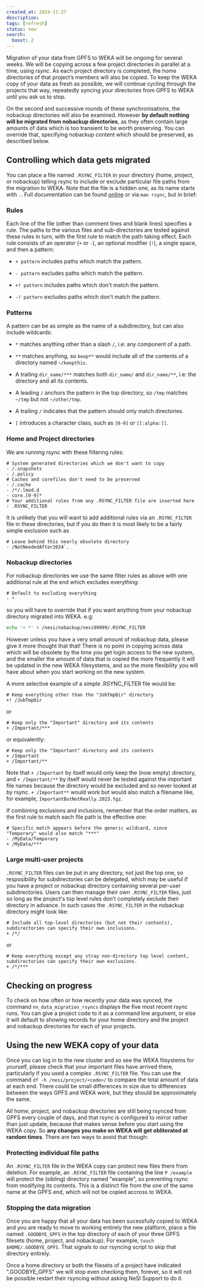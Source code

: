 ```yaml
---
created_at: 2024-11-27
description: 
tags: [refresh]
status: new
search:
  boost: 2
---
```


Migration of your data from GPFS to WEKA will be ongoing for several weeks.
We will be copying across a few project directories in parallel at a time, using _rsync_.
As each project directory is completed, the home directories of that project’s members will also be copied.
To keep the WEKA copy of your data as fresh as possible, we will continue cycling through the projects that way, repeatedly syncing your directories from GPFS to WEKA until you ask us to stop.

On the second and successive rounds of these synchronisations, the nobackup directories will also be examined.
However **by default nothing will be migrated from nobackup directories**, as they often contain large amounts of data which is too transient to be worth preserving. You can override that, specifying nobackup content which should be preserved, as described below.

## Controlling which data gets migrated

You can place a file named `.RSYNC_FILTER` in your directory (home, project, or nobackup) telling rsync to include or exclude particular file paths from the migration to WEKA.  Note that the file is a hidden one, as its name starts with `.`. Full documentation can be found [online](https://www.man7.org/linux/man-pages/man1/rsync.1.html#FILTER_RULES) or via `man rsync`, but in brief:

### Rules

Each line of the file (other than comment lines and blank lines) specifies a rule.  The paths to the various files and sub-directories are tested against these rules in turn, with the first rule to match the path taking effect.  Each rule consists of an operator (`+` or `-`), an optional modifier (`!`), a single space, and then a pattern:

- `+ pattern` includes paths which match the pattern.

- `- pattern` excludes paths which match the pattern.

- `+! pattern` includes paths which don't match the pattern.

- `-! pattern` excludes paths which don't match the pattern.

### Patterns

A pattern can be as simple as the name of a subdirectory, but can also include wildcards:

- `*` matches anything other than a slash `/`, i.e: any component of a path.

- `**` matches anything, so `keep**` would include all of the contents of a directory named `~/keepthis`.

- A trailing `dir_name/***` matches both `dir_name/` and `dir_name/**`, i.e: the directory and all its contents.

- A leading `/` anchors the pattern in the top directory, so  `/tmp` matches `~/tmp` but not `~/other/tmp`.

- A trailing `/` indicates that the pattern should only match directories.

- `[` introduces a character class, such as `[0-9]` or `[[:alpha:]]`.

### Home and Project directories

We are running rsync with these filtering rules:

```rsync
# System generated directories which we don't want to copy
- /.snapshots
- /.policy
# Caches and corefiles don't need to be preserved
- /.cache
- /*/.lmod.d
- core.[0-9]*
# Your additional rules from any .RSYNC_FILTER file are inserted here
: .RSYNC_FILTER
```

It is unlikely that you will want to add additional rules via an `.RSYNC_FILTER` file in these directories, but if you do then it is most likely to be a fairly simple exclusion such as

```rsync
# Leave behind this nearly obsolete directory
- /NotNeededAfter2024`.
```

### Nobackup directories

For nobackup directories we use the same filter rules as above with one additional rule at the end which excludes everything:

```rsync
# Default to excluding everything
- *
```

so you will have to override that if you want anything from your nobackup directory migrated into WEKA.
e.g:

```sh
echo '+ *' > /nesi/nobackup/nesi99999/.RSYNC_FILTER
```

However unless you have a very small amount of nobackup data, please give it more thought that that!  There is no point in copying across data which will be obsolete by the time you get login access to the new system, and the smaller the amount of data that is copied the more frequently it will be updated in the new WEKA filesystems, and so the more flexibility you will have about when you start working on the new system.

A more selective example of a simple .RSYNC_FILTER file would be:

```rsync
# Keep everything other than the "JobTmpDir" directory
+! /JobTmpDir
```

or

```rsync
# Keep only the "Important" directory and its contents
+ /Important/***
```

or equivalently:

```rsync
# Keep only the "Important" directory and its contents
+ /Important
+ /Important/**
```

Note that `+ /Important` by itself would only keep the (now empty) directory, and `+ /Important/**` by itself would never be tested against the important file names because the directory would be excluded and so never looked at by rsync.  `+ /Important**` would work but would also match a filename like, for example, `ImportantButNotReally.2023.tgz`.

If combining exclusions and inclusions, remember that the order matters, as the first rule to match each file path is the effective one:

```rsync
# Specific match appears before the generic wildcard, since "Temporary" would also match "***"
- /MyData/Temporary
+ /MyData/***
```

### Large multi-user projects

`.RSYNC_FILTER` files can be put in any directory, not just the top one, so resposibility for subdirectories can be delegated, which may be useful if you have a project or nobackup directory containing several per-user subdirectories.  Users can then manage their own `.RSYNC_FILTER` files, just so long as the project's top level rules don’t completely exclude their directory in advance.  In such cases the `.RSYNC_FILTER` in the nobackup directory might look like:

```rsync
# Include all top-level directories (but not their contents), subdirectories can specify their own inclusions. 
+ /*/
```

or

```rsync
# Keep everything except any stray non-directory top level content, subdirectories can specify their own exclusions.
+ /*/***
```

## Checking on progress

To check on how often or how recently your data was synced, the command `nn_data_migration_rsyncs` displays the five most recent rsync runs. You can give a project code to it as a command line argument, or else it will default to showing records for your home directory and the project and nobackup directories for each of your projects.  

## Using the new WEKA copy of your data

Once you can log in to the new cluster and so see the WEKA filsystems for yourself, please check that your important files have arrived there, particularly if you used a complex `.RSYNC_FILTER` file.  You can use the command `df -h /nesi/project/<code>/` to compare the total amount of data at each end. There could be small differences in size due to differences between the ways GPFS and WEKA work, but they should be approximately the same.

All home, project, and nobackup directories are still being rsynced from GPFS every couple of days, and that rsync is configured to mirror rather than just update, because that makes sense before you start using the WEKA copy. So **any changes you make on WEKA will get obliterated at random times**. There are two ways to avoid that though:

### Protecting individual file paths

An `.RSYNC_FILTER` file in the WEKA copy can protect new files there from deletion. For example, an `.RSYNC_FILTER` file containing the line `P /example` will protect the (sibling) directory named "example", so preventing rsync from modifying its contents. This is a distinct file from the one of the same name at the GPFS end, which will not be copied accross to WEKA. 

### Stopping the data migration

Once you are happy that all your data has been sucessfully copied to WEKA and you are ready to move to working entirely the new platform, place a file named `.GOODBYE_GPFS` in the top directory of each of your three GPFS filesets (home, project, and nobackup). For example, `touch $HOME/.GOODBYE_GPFS`.  That signals to our rsyncing script to skip that directory entirely. 

Once a home directory or both the filesets of a project have indicated ".GOODBYE_GPFS" we will stop even checking them, forever, so it will not be possible restart their rsyncing without asking NeSI Support to do it.
